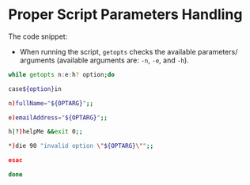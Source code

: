 # Proper Script Parameters Handling

The code snippet:
- When running the script, `getopts` checks the available parameters/ arguments (available arguments are: `-n`, `-e`, and `-h`).

```bash
while getopts n:e:h? option;do

case${option}in

n)fullName="${OPTARG}";;

e)emailAddress="${OPTARG}";;

h|?)helpMe &&exit 0;;

*)die 90 "invalid option \"${OPTARG}\"";;

esac

done
```
